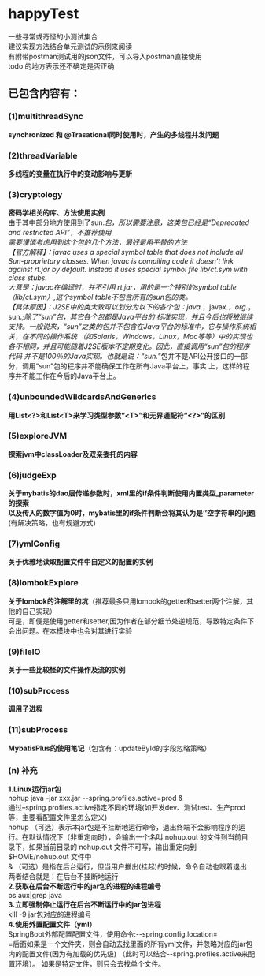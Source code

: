 # happyTest
一些寻常或奇怪的小测试集合<br />
建议实现方法结合单元测试的示例来阅读<br />
有附带postman测试用的json文件，可以导入postman直接使用<br />
todo 的地方表示还不确定是否正确

## 已包含内容有： 
### (1)multithreadSync 
<B>synchronized 和 @Trasational同时使用时，产生的多线程并发问题</B>

### (2)threadVariable 
<B>多线程的变量在执行中的变动影响与更新</B>

### (3)cryptology 
<B>密码学相关的库、方法使用实例</B><br/>
由于其中部分地方使用到了sun.*包，所以需要注意，这类包已经是“Deprecated and restricted API”，不推荐使用<br/>
需要谨慎考虑用到这个包的几个方法，最好是用平替的方法<br/>
【官方解释】：javac uses a special symbol table that does not include all Sun-proprietary classes.
When javac is compiling code it doesn't link against rt.jar by default. Instead it uses special symbol
file lib/ct.sym with class stubs.<br/>
大意是：javac在编译时，并不引用 rt.jar，用的是一个特别的symbol table（lib/ct.sym）,这个symbol table不包含所有的sun包的类。<br/>
【具体原因】：J2SE中的类大致可以划分为以下的各个包：java.*，javax.*，org.*，sun.*;除了“sun”包，其它各个包都是Java平台的
标准实现，并且今后也将被继续支持。一般说来，“sun”之类的包并不包含在Java平台的标准中，它与操作系统相关，在不同的操作系统
（如Solaris，Windows，Linux，Mac等等）中的实现也各不相同，并且可能随着J2SE版本不定期变化。因此，直接调用“sun”包的程序代码
并不是100％的Java实现。也就是说：“sun.*”包并不是API公开接口的一部分，调用“sun”包的程序并不能确保工作在所有Java平台上，事实
上，这样的程序并不能工作在今后的Java平台上。

### (4)unboundedWildcardsAndGenerics 
<B>用List&lt;?&gt;和List&lt;T&gt;来学习类型参数“&lt;T&gt;”和无界通配符“&lt;?&gt;”的区别</B>

### (5)exploreJVM 
<B>探索jvm中classLoader及双亲委托的内容</B>

### (6)judgeExp 
<B>关于mybatis的dao层传递参数时，xml里的if条件判断使用内置类型_parameter的探索</B><br/>
<B>以及传入的数字值为0时，mybatis里的if条件判断会将其认为是‘’空字符串的问题</B>(有解决策略，也有规避方式)

### (7)ymlConfig 
<B>关于优雅地读取配置文件中自定义的配置的实例</B>

### (8)lombokExplore 
<B>关于lombok的注解里的坑</B>（推荐最多只用lombok的getter和setter两个注解，其他的自己实现）<br />
可是，即便是使用getter和setter,因为作者在部分细节处逆规范，导致特定条件下会出问题。在本模块中也会对其进行实验

### (9)fileIO
<B>关于一些比较怪的文件操作及流的实例</B>

### (10)subProcess
<B>调用子进程</B>

### (11)subProcess
<B>MybatisPlus的使用笔记</B>（包含有：updateById的字段忽略策略）

### (n) 补充
<B>1.Linux运行jar包</B><br/>
nohup java -jar xxx.jar --spring.profiles.active=prod &  <br/>
通过–spring.profiles.active指定不同的环境(如开发dev、测试test、生产prod等，主要看配置文件里怎么定义) <br />
nohup （可选）表示本jar包是不挂断地运行命令，退出终端不会影响程序的运行。在默认情况下（非重定向时），会输出一个名叫 nohup.out 的文件到当前目
录下，如果当前目录的 nohup.out 文件不可写，输出重定向到 $HOME/nohup.out 文件中 <br />
& （可选）是指在后台运行，但当用户推出(挂起)的时候，命令自动也跟着退出 <br />
两者结合就是：在后台不挂断地运行 <br />
<B>2.获取在后台不断运行中的jar包的进程的进程编号</B><br/>
ps aux|grep java <br />
<B>3.立即强制停止运行在后台不断运行中的jar包进程</B><br/>
kill -9 jar包对应的进程编号 <br />
<B>4.使用外置配置文件（yml）</B><br />
SpringBoot外部配置配置文件，使用命令:--spring.config.location=<br/>
=后面如果是一个文件夹，则会自动去找里面的所有yml文件，并忽略对应的jar包内的配置文件(因为有加载的优先级)
（此时可以结合--spring.profiles.active来配置环境）。 如果是特定文件，则只会去找单个文件。

